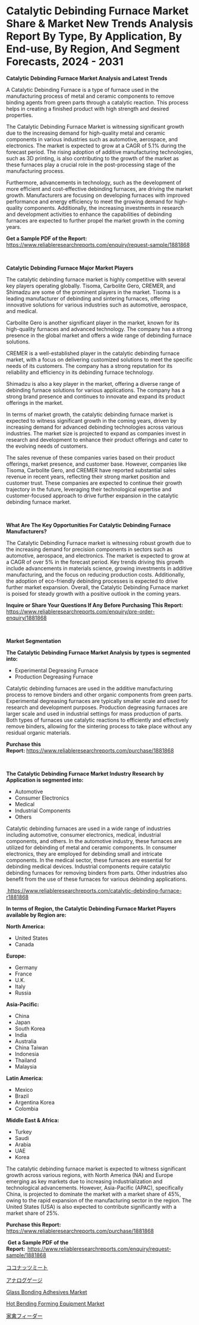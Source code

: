 <p><h1>Catalytic Debinding Furnace Market Share & Market New Trends Analysis Report By Type, By Application, By End-use, By Region, And Segment Forecasts, 2024 - 2031</h1></p><p><strong>Catalytic Debinding Furnace Market Analysis and Latest Trends</strong></p>
<p><p>A Catalytic Debinding Furnace is a type of furnace used in the manufacturing process of metal and ceramic components to remove binding agents from green parts through a catalytic reaction. This process helps in creating a finished product with high strength and desired properties.</p><p>The Catalytic Debinding Furnace Market is witnessing significant growth due to the increasing demand for high-quality metal and ceramic components in various industries such as automotive, aerospace, and electronics. The market is expected to grow at a CAGR of 5.1% during the forecast period. The rising adoption of additive manufacturing technologies, such as 3D printing, is also contributing to the growth of the market as these furnaces play a crucial role in the post-processing stage of the manufacturing process.</p><p>Furthermore, advancements in technology, such as the development of more efficient and cost-effective debinding furnaces, are driving the market growth. Manufacturers are focusing on developing furnaces with improved performance and energy efficiency to meet the growing demand for high-quality components. Additionally, the increasing investments in research and development activities to enhance the capabilities of debinding furnaces are expected to further propel the market growth in the coming years.</p></p>
<p><strong>Get a Sample PDF of the Report:&nbsp;</strong> <a href="https://www.reliableresearchreports.com/enquiry/request-sample/1881868">https://www.reliableresearchreports.com/enquiry/request-sample/1881868</a></p>
<p>&nbsp;</p>
<p><strong>Catalytic Debinding Furnace Major Market Players</strong></p>
<p><p>The catalytic debinding furnace market is highly competitive with several key players operating globally. Tisoma, Carbolite Gero, CREMER, and Shimadzu are some of the prominent players in the market. Tisoma is a leading manufacturer of debinding and sintering furnaces, offering innovative solutions for various industries such as automotive, aerospace, and medical. </p><p>Carbolite Gero is another significant player in the market, known for its high-quality furnaces and advanced technology. The company has a strong presence in the global market and offers a wide range of debinding furnace solutions. </p><p>CREMER is a well-established player in the catalytic debinding furnace market, with a focus on delivering customized solutions to meet the specific needs of its customers. The company has a strong reputation for its reliability and efficiency in its debinding furnace technology.</p><p>Shimadzu is also a key player in the market, offering a diverse range of debinding furnace solutions for various applications. The company has a strong brand presence and continues to innovate and expand its product offerings in the market.</p><p>In terms of market growth, the catalytic debinding furnace market is expected to witness significant growth in the coming years, driven by increasing demand for advanced debinding technologies across various industries. The market size is projected to expand as companies invest in research and development to enhance their product offerings and cater to the evolving needs of customers.</p><p>The sales revenue of these companies varies based on their product offerings, market presence, and customer base. However, companies like Tisoma, Carbolite Gero, and CREMER have reported substantial sales revenue in recent years, reflecting their strong market position and customer trust. These companies are expected to continue their growth trajectory in the future, leveraging their technological expertise and customer-focused approach to drive further expansion in the catalytic debinding furnace market.</p></p>
<p>&nbsp;</p>
<p><strong>What Are The Key Opportunities For Catalytic Debinding Furnace Manufacturers?</strong></p>
<p><p>The Catalytic Debinding Furnace market is witnessing robust growth due to the increasing demand for precision components in sectors such as automotive, aerospace, and electronics. The market is expected to grow at a CAGR of over 5% in the forecast period. Key trends driving this growth include advancements in materials science, growing investments in additive manufacturing, and the focus on reducing production costs. Additionally, the adoption of eco-friendly debinding processes is expected to drive further market expansion. Overall, the Catalytic Debinding Furnace market is poised for steady growth with a positive outlook in the coming years.</p></p>
<p><strong>Inquire or Share Your Questions If Any Before Purchasing This Report:</strong> <a href="https://www.reliableresearchreports.com/enquiry/pre-order-enquiry/1881868">https://www.reliableresearchreports.com/enquiry/pre-order-enquiry/1881868</a></p>
<p>&nbsp;</p>
<p><strong>Market Segmentation</strong></p>
<p><strong>The Catalytic Debinding Furnace Market Analysis by types is segmented into:</strong></p>
<p><ul><li>Experimental Degreasing Furnace</li><li>Production Degreasing Furnace</li></ul></p>
<p><p>Catalytic debinding furnaces are used in the additive manufacturing process to remove binders and other organic components from green parts. Experimental degreasing furnaces are typically smaller scale and used for research and development purposes. Production degreasing furnaces are larger scale and used in industrial settings for mass production of parts. Both types of furnaces use catalytic reactions to efficiently and effectively remove binders, allowing for the sintering process to take place without any residual organic materials.</p></p>
<p><strong>Purchase this Report:&nbsp;</strong><a href="https://www.reliableresearchreports.com/purchase/1881868">https://www.reliableresearchreports.com/purchase/1881868</a></p>
<p>&nbsp;</p>
<p><strong>The Catalytic Debinding Furnace Market Industry Research by Application is segmented into:</strong></p>
<p><ul><li>Automotive</li><li>Consumer Electronics</li><li>Medical</li><li>Industrial Components</li><li>Others</li></ul></p>
<p><p>Catalytic debinding furnaces are used in a wide range of industries including automotive, consumer electronics, medical, industrial components, and others. In the automotive industry, these furnaces are utilized for debinding of metal and ceramic components. In consumer electronics, they are employed for debinding small and intricate components. In the medical sector, these furnaces are essential for debinding medical devices. Industrial components require catalytic debinding furnaces for removing binders from parts. Other industries also benefit from the use of these furnaces for various debinding applications.</p></p>
<p><a href="https://www.reliableresearchreports.com/catalytic-debinding-furnace-r1881868">&nbsp;https://www.reliableresearchreports.com/catalytic-debinding-furnace-r1881868</a></p>
<p><strong>In terms of Region, the Catalytic Debinding Furnace Market Players available by Region are:</strong></p>
<p>
    <p> <strong> North America: </strong>
        <ul>
            <li>United States</li>
            <li>Canada</li>
        </ul>
        </p> 
    <p> <strong> Europe: </strong>
        <ul>
            <li>Germany</li>
            <li>France</li>
            <li>U.K.</li>
            <li>Italy</li>
            <li>Russia</li>
        </ul>
        </p> 
    <p> <strong> Asia-Pacific: </strong>
        <ul>
            <li>China</li>
            <li>Japan</li>
            <li>South Korea</li>
            <li>India</li>
            <li>Australia</li>
            <li>China Taiwan</li>
            <li>Indonesia</li>
            <li>Thailand</li>
            <li>Malaysia</li>
        </ul>
        </p> 
    <p> <strong> Latin America: </strong>
        <ul>
            <li>Mexico</li>
            <li>Brazil</li>
            <li>Argentina Korea</li>
            <li>Colombia</li>
        </ul>
        </p> 
    <p> <strong> Middle East & Africa: </strong>
        <ul>
            <li>Turkey</li>
            <li>Saudi</li>
            <li>Arabia</li>
            <li>UAE</li>
            <li>Korea</li>
        </ul>
    </p>
    </p>
<p><p>The catalytic debinding furnace market is expected to witness significant growth across various regions, with North America (NA) and Europe emerging as key markets due to increasing industrialization and technological advancements. However, Asia-Pacific (APAC), specifically China, is projected to dominate the market with a market share of 45%, owing to the rapid expansion of the manufacturing sector in the region. The United States (USA) is also expected to contribute significantly with a market share of 25%.</p></p>
<p><strong>Purchase this Report: </strong><a href="https://www.reliableresearchreports.com/purchase/1881868">https://www.reliableresearchreports.com/purchase/1881868</a></p>
<p>&nbsp;<strong>Get a Sample PDF of the Report:&nbsp;&nbsp;</strong><a href="https://www.reliableresearchreports.com/enquiry/request-sample/1881868">https://www.reliableresearchreports.com/enquiry/request-sample/1881868</a></p>
<p><strong></strong></p>
<p><p><a href="https://medium.com/@terrellconn2023/%E3%82%B3%E3%82%B3%E3%83%8A%E3%83%83%E3%83%84%E3%81%AE%E6%9E%9C%E8%82%89%E5%B8%82%E5%A0%B4%E8%A6%8F%E6%A8%A1%E3%81%AF-%E4%B8%96%E7%95%8C%E3%81%AE%E7%94%A3%E6%A5%AD%E3%81%AB%E3%81%8A%E3%81%91%E3%82%8B%E6%9C%80%E9%81%A9%E3%81%AA%E3%83%9E%E3%83%BC%E3%82%B1%E3%83%86%E3%82%A3%E3%83%B3%E3%82%B0%E3%83%81%E3%83%A3%E3%83%8D%E3%83%AB%E3%82%92%E7%A4%BA%E3%81%97%E3%81%A6%E3%81%84%E3%81%BE%E3%81%99-256d295e7caa">ココナッツミート</a></p><p><a href="https://github.com/vtbvgl20191192/Market-Research-Report-List-1/blob/main/798462244285.md">アナログゲージ</a></p><p><a href="https://issuu.com/reportprime-2/docs/glass-bonding-adhesives-market-size-2030.pptx">Glass Bonding Adhesives Market</a></p><p><a href="https://github.com/mbisetmhermsr/Market-Research-Report-List-2/blob/main/hot-bending-forming-equipment-market.md">Hot Bending Forming Equipment Market</a></p><p><a href="https://medium.com/@abdulkoss2015/%E5%AE%B6%E7%A6%BD%E7%94%A8%E7%B5%A6%E9%A4%8C%E5%99%A8%E5%B8%82%E5%A0%B4-%E5%B8%82%E5%A0%B4%E3%82%B7%E3%82%A7%E3%82%A2-%E5%B8%82%E5%A0%B4%E5%8B%95%E5%90%91-%E5%B0%86%E6%9D%A5%E3%81%AE%E6%88%90%E9%95%B7%E3%82%92%E6%8E%A2%E3%82%8B-b183da5529a5">家禽フィーダー</a></p></p>
